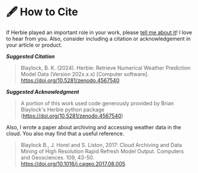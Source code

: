 # 🖋 How to Cite

If Herbie played an important role in your work, please [tell me about it](https://github.com/blaylockbk/Herbie/discussions/categories/show-and-tell)! I love to hear from you. Also, consider including a citation or acknowledgement in your article or product.

***Suggested Citation***

> Blaylock, B. K. (2024). Herbie: Retrieve Numerical Weather Prediction Model Data (Version 202x.x.x) [Computer software]. <https://doi.org/10.5281/zenodo.4567540>

***Suggested Acknowledgment***

> A portion of this work used code generously provided by Brian Blaylock's Herbie python package (<https://doi.org/10.5281/zenodo.4567540>)


Also, I wrote a paper about archiving and accessing weather data in the cloud. You also may find that a useful reference.

> Blaylock B., J. Horel and S. Liston, 2017: Cloud Archiving and Data Mining of High Resolution Rapid Refresh Model Output. Computers and Geosciences. 109, 43-50. <https://doi.org/10.1016/j.cageo.2017.08.005>
